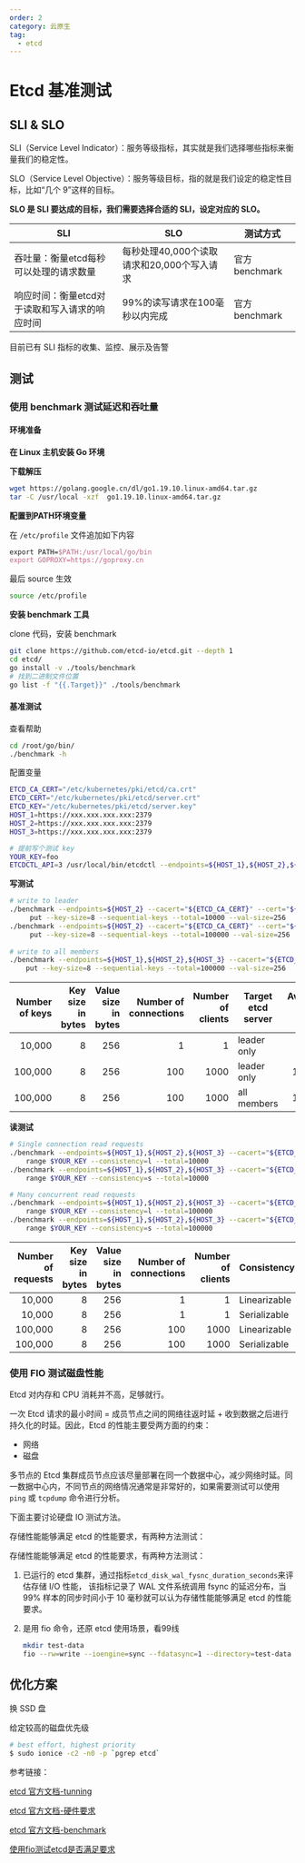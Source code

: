 ```yaml
---
order: 2
category: 云原生
tag:
  - etcd
---
```


# Etcd 基准测试

## SLI & SLO

SLI（Service Level Indicator）：服务等级指标，其实就是我们选择哪些指标来衡量我们的稳定性。

SLO（Service Level Objective）：服务等级目标，指的就是我们设定的稳定性目标，比如“几个 9”这样的目标。

**SLO 是 SLI 要达成的目标，我们需要选择合适的 SLI，设定对应的 SLO。**

| SLI                                            | SLO                                        | 测试方式       |
| ---------------------------------------------- | ------------------------------------------ | -------------- |
| 吞吐量：衡量etcd每秒可以处理的请求数量         | 每秒处理40,000个读取请求和20,000个写入请求 | 官方 benchmark |
| 响应时间：衡量etcd对于读取和写入请求的响应时间 | 99%的读写请求在100毫秒以内完成             | 官方 benchmark |

目前已有 SLI 指标的收集、监控、展示及告警

## 测试

### 使用 benchmark 测试延迟和吞吐量

#### 环境准备

**在 Linux 主机安装 Go 环境**

**下载解压**

```bash
wget https://golang.google.cn/dl/go1.19.10.linux-amd64.tar.gz
tar -C /usr/local -xzf  go1.19.10.linux-amd64.tar.gz
```

**配置到PATH环境变量**

在 `/etc/profile` 文件追加如下内容

```tex
export PATH=$PATH:/usr/local/go/bin
export GOPROXY=https://goproxy.cn
```

最后 source 生效

```bash
source /etc/profile
```

**安装 benchmark 工具**

clone 代码，安装 benchmark

```bash
git clone https://github.com/etcd-io/etcd.git --depth 1
cd etcd/
go install -v ./tools/benchmark
# 找到二进制文件位置
go list -f "{{.Target}}" ./tools/benchmark
```

#### 基准测试

查看帮助

```bash
cd /root/go/bin/
./benchmark -h
```

配置变量

```bash
ETCD_CA_CERT="/etc/kubernetes/pki/etcd/ca.crt"
ETCD_CERT="/etc/kubernetes/pki/etcd/server.crt"
ETCD_KEY="/etc/kubernetes/pki/etcd/server.key"
HOST_1=https://xxx.xxx.xxx.xxx:2379
HOST_2=https://xxx.xxx.xxx.xxx:2379
HOST_3=https://xxx.xxx.xxx.xxx:2379

# 提前写个测试 key
YOUR_KEY=foo
ETCDCTL_API=3 /usr/local/bin/etcdctl --endpoints=${HOST_1},${HOST_2},${HOST_3} --cacert="${ETCD_CA_CERT}" --cert="${ETCD_CERT}" --key="${ETCD_KEY}" put $YOUR_KEY bar
```

**写测试**

```bash
# write to leader
./benchmark --endpoints=${HOST_2} --cacert="${ETCD_CA_CERT}" --cert="${ETCD_CERT}" --key="${ETCD_KEY}" --target-leader --conns=1 --clients=1 \
     put --key-size=8 --sequential-keys --total=10000 --val-size=256
./benchmark --endpoints=${HOST_2} --cacert="${ETCD_CA_CERT}" --cert="${ETCD_CERT}" --key="${ETCD_KEY}" --target-leader  --conns=100 --clients=1000 \
     put --key-size=8 --sequential-keys --total=100000 --val-size=256
     
# write to all members
./benchmark --endpoints=${HOST_1},${HOST_2},${HOST_3} --cacert="${ETCD_CA_CERT}" --cert="${ETCD_CERT}" --key="${ETCD_KEY}" --conns=100 --clients=1000 \
    put --key-size=8 --sequential-keys --total=100000 --val-size=256
```



| Number of keys | Key size in bytes | Value size in bytes | Number of connections | Number of clients | Target etcd server | Average write QPS | 99% latency per request |
| -------------: | ----------------: | ------------------: | --------------------: | ----------------: | ------------------ | ----------------: | ----------------------: |
|         10,000 |                 8 |                 256 |                     1 |                 1 | leader only        |               154 |                  14.8ms |
|        100,000 |                 8 |                 256 |                   100 |              1000 | leader only        |            14,567 |                 134.4ms |
|        100,000 |                 8 |                 256 |                   100 |              1000 | all members        |            17,018 |                   117ms |



**读测试**

```bash
# Single connection read requests
./benchmark --endpoints=${HOST_1},${HOST_2},${HOST_3} --cacert="${ETCD_CA_CERT}" --cert="${ETCD_CERT}" --key="${ETCD_KEY}" --conns=1 --clients=1 \
    range $YOUR_KEY --consistency=l --total=10000
./benchmark --endpoints=${HOST_1},${HOST_2},${HOST_3} --cacert="${ETCD_CA_CERT}" --cert="${ETCD_CERT}" --key="${ETCD_KEY}" --conns=1 --clients=1 \
    range $YOUR_KEY --consistency=s --total=10000

# Many concurrent read requests
./benchmark --endpoints=${HOST_1},${HOST_2},${HOST_3} --cacert="${ETCD_CA_CERT}" --cert="${ETCD_CERT}" --key="${ETCD_KEY}" --conns=100 --clients=1000 \
    range $YOUR_KEY --consistency=l --total=100000
./benchmark --endpoints=${HOST_1},${HOST_2},${HOST_3} --cacert="${ETCD_CA_CERT}" --cert="${ETCD_CERT}" --key="${ETCD_KEY}" --conns=100 --clients=1000 \
    range $YOUR_KEY --consistency=s --total=100000
```



| Number of requests | Key size in bytes | Value size in bytes | Number of connections | Number of clients | Consistency  | Average read QPS | 99% latency per request |
| -----------------: | ----------------: | ------------------: | --------------------: | ----------------: | ------------ | ---------------: | ----------------------: |
|             10,000 |                 8 |                 256 |                     1 |                 1 | Linearizable |              509 |                   7.3ms |
|             10,000 |                 8 |                 256 |                     1 |                 1 | Serializable |            1,709 |                   1.7ms |
|            100,000 |                 8 |                 256 |                   100 |              1000 | Linearizable |           29,326 |                 104.8ms |
|            100,000 |                 8 |                 256 |                   100 |              1000 | Serializable |           43,469 |                  98.9ms |

### 使用 FIO 测试磁盘性能

Etcd 对内存和 CPU 消耗并不高，足够就行。

一次 Etcd 请求的最小时间 = 成员节点之间的网络往返时延 + 收到数据之后进行持久化的时延。因此，Etcd 的性能主要受两方面的约束：

- 网络
- 磁盘

多节点的 Etcd 集群成员节点应该尽量部署在同一个数据中心，减少网络时延。同一数据中心内，不同节点的网络情况通常是非常好的，如果需要测试可以使用 `ping` 或 `tcpdump` 命令进行分析。

下面主要讨论硬盘 IO 测试方法。

存储性能能够满足 etcd 的性能要求，有两种方法测试：

存储性能能够满足 etcd 的性能要求，有两种方法测试：

1. 已运行的 etcd 集群，通过指标`etcd_disk_wal_fysnc_duration_seconds`来评估存储 I/O 性能， 该指标记录了 WAL 文件系统调用 fsync 的延迟分布，当 99% 样本的同步时间小于 10 毫秒就可以认为存储性能能够满足 etcd 的性能要求。

2. 是用 fio 命令，还原 etcd 使用场景，看99线
   ```bash
   mkdir test-data 
   fio --rw=write --ioengine=sync --fdatasync=1 --directory=test-data --size=22m --bs=2300 --name=mytest
   ```


## 优化方案

换 SSD 盘

给定较高的磁盘优先级

```sh
# best effort, highest priority
$ sudo ionice -c2 -n0 -p `pgrep etcd`
```



参考链接：

[etcd 官方文档-tunning](https://etcd.io/docs/v3.5/tuning/)

[etcd 官方文档-硬件要求](https://etcd.io/docs/v3.5/op-guide/hardware/)

[etcd 官方文档-benchmark](https://etcd.io/docs/v3.5/benchmarks/etcd-3-demo-benchmarks/)

[使用fio测试etcd是否满足要求](https://www.ibm.com/cloud/blog/using-fio-to-tell-whether-your-storage-is-fast-enough-for-etcd)